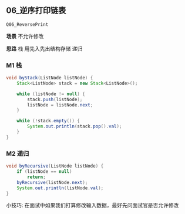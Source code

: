 ## 06_逆序打印链表

`Q06_ReversePrint`

**场景**
不允许修改

**思路**
栈 用先入先出结构存储
递归

### M1 栈

```java
void byStack(ListNode listNode) {
    Stack<ListNode> stack = new Stack<ListNode>();

    while (listNode != null) {
        stack.push(listNode);
        listNode = listNode.next;
    }

    while (!stack.empty()) {
        System.out.println(stack.pop().val);
    }
}
```



### M2 递归

```java
void byRecursive(ListNode listNode) {
    if (listNode == null)
        return;
    byRecursive(listNode.next);
    System.out.println(listNode.val);
}
```

小技巧: 
在面试中如果我们打算修改输入数据，最好先问面试官是否允许修改
